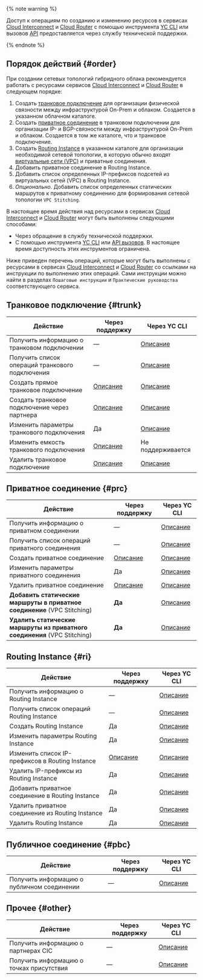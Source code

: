 
{% note warning %}

Доступ к операциям по созданию и изменению ресурсов в сервисах [Cloud Interconnect](../../interconnect/concepts/index.md) и [Cloud Router](../../cloud-router/concepts/index.md) с помощью инструмента [YC CLI](../../cli/quickstart.md) или вызовов [API](../../overview/api.md) предоставляется через службу технической поддержки.

{% endnote %}

## Порядок действий {#order}

При создании сетевых топологий гибридного облака рекомендуется работать с ресурсами сервисов [Cloud Interconnect](../../interconnect/concepts/index.md) и [Cloud Router](../../cloud-router/concepts/index.md) в следующем порядке:
1. Создать [транковое подключение](../../interconnect/concepts/trunk.md) для организации физической связности между инфраструктурой On-Prem и облаком. Создается в указанном облачном каталоге.
1. Создать [приватное соединение](../../interconnect/concepts/priv-con.md) в транковом подключении для организации IP- и BGP-связности между инфраструктурой On-Prem и облаком. Создается в том же каталоге, что и транковое подключение.
1. Создать [Routing Instance](../../cloud-router/concepts/routing-instance.md) в указанном каталоге для организации необходимой сетевой топологии, в которую обычно входят [виртуальные сети (VPC)](../../vpc/concepts/network.md) и приватные соединения.
1. Добавить приватное соединение в Routing Instance.
1. Добавить список определенных IP-префиксов подсетей из виртуальных сетей (VPC) в Routing Instance.
1. *Опционально*. Добавить список определенных статических маршрутов к приватному соединению для формирования сетевой топологии `VPC Stitching`. 

В настоящее время действия над ресурсами в сервисах [Cloud Interconnect](../../interconnect/concepts/index.md) и [Cloud Router](../../cloud-router/concepts/index.md) могут быть выполнены следующими способами:
* Через обращение в службу технической поддержки.
* С помощью инструмента [YC CLI](../../cli/quickstart.md) или [API вызовов](../../overview/api.md). В настоящее время доступность этих инструментов ограничена.

Ниже приведен перечень операций, которые могут быть выполнены с ресурсами в сервисах [Cloud Interconnect](../../interconnect/concepts/index.md) и [Cloud Router](../../cloud-router/concepts/index.md) со ссылками на инструкции по выполнению этих операций. Сами инструкции можно найти в разделах `Пошаговые инструкции` и `Практические руководства` соответствующего сервиса.


## Транковое подключение {#trunk}

Действие | Через поддержку | Через YC CLI
--- | --- | ---
Получить информацию о транковом подключении | — | [Описание](../../interconnect/operations/trunk-get-info.md)
Получить список операций транкового подключения | — | [Описание](../../interconnect/operations/trunk-operations.md)
Создать прямое транковое подключение | [Описание](../../interconnect/tutorials/trunk-priv-add.md) | [Описание](../../interconnect/operations/trunk-create.md#direct)
Создать транковое подключение через партнера | [Описание](../../interconnect/tutorials/partner-trunk-priv-add.md) | [Описание](../../interconnect/operations/trunk-create.md#partner)
Изменить параметры транкового подключения | Да | [Описание](../../interconnect/operations/trunk-update.md)
Изменить емкость транкового подключения | [Описание](../../interconnect/tutorials/trunk-capacity-change.md) | Не поддерживается
Удалить транковое подключение | [Описание](../../interconnect/tutorials/trunk-del.md) | [Описание](../../interconnect/operations/trunk-delete.md)


## Приватное соединение {#prc}

Действие | Через поддержку | Через YC CLI
--- | --- | ---
Получить информацию о приватном соединении | — | [Описание](../../interconnect/operations/priv-con-get-info.md)
Получить список операций приватного соединения | — | [Описание](../../interconnect/operations/priv-con-operations.md)
Создать приватное соединение | [Описание](../../interconnect/tutorials/trunk-priv-add.md#priv-create) | [Описание](../../interconnect/operations/priv-con-create.md)
Изменить параметры приватного соединения | Да | [Описание](../../interconnect/operations/priv-con-update.md)
Удалить приватное соединение | [Описание](../../interconnect/tutorials/priv-del.md) | [Описание](../../interconnect/operations/priv-con-delete.md)
**Добавить статические маршруты в приватное соединение** (VPC Stitching) | **Да** | [Описание](../../interconnect/operations/priv-con-static-upsert.md)
**Удалить статические маршруты из приватного соединения** (VPC Stitching) | **Да** | [Описание](../../interconnect/operations/priv-con-static-remove.md)


## Routing Instance {#ri}

Действие | Через поддержку | Через YC CLI
--- | --- | ---
Получить информацию о Routing Instance | — | [Описание](../../cloud-router/operations/ri-get-info.md)
Получить список операций Routing Instance | — | [Описание](../../cloud-router/operations/ri-operations.md)
Создать Routing Instance | Да | [Описание](../../cloud-router/operations/ri-create.md)
Изменить параметры Routing Instance | Да | [Описание](../../cloud-router/operations/ri-update.md)
Изменить список IP-префиксов в Routing Instance | [Описание](../../cloud-router/tutorials/ri-prefixes-upsert.md) | [Описание](../../cloud-router/operations/ri-prefixes-upsert.md)
Удалить IP-префиксы из Routing Instance | Да | [Описание](../../cloud-router/operations/ri-prefixes-remove.md)
Добавить приватное соединение в Routing Instance | Да | [Описание](../../cloud-router/operations/ri-priv-con-add.md)
Удалить приватное соединение из Routing Instance | Да | [Описание](../../cloud-router/operations/ri-priv-con-del.md)
Удалить Routing Instance | Да | [Описание](../../cloud-router/operations/ri-delete.md)


## Публичное соединение {#pbc}

Действие | Через поддержку | Через YC CLI
--- | --- | ---
Получить информацию о публичном соединении | — | [Описание](../../interconnect/operations/pub-con-get-info.md)


## Прочее {#other}

Действие | Через поддержку | Через YC CLI
 --- | --- | ---
Получить информацию о партнерах CIC | — | [Описание](../../interconnect/operations/partner-get-info.md)
Получить информацию о точках присутствия | — | [Описание](../../interconnect/operations/pop-get-info.md)

